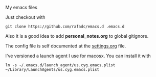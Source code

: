 My emacs files

Just checkout with

```
git clone https://github.com/rafadc/emacs.d .emacs.d
```

Also it is a good idea to add **personal_notes.org** to global gitignore.

The config file is self documented at the [settings.org](https://github.com/rafadc/emacs.d/blob/master/settings.org) file.

I've versioned a launch agent I use for macosx. You can install it with

``` shell
ln -s ~/.emacs.d/launch_agent/us.cyg.emacs.plist ~/Library/LaunchAgents/us.cyg.emacs.plist
```
